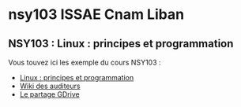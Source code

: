 nsy103 ISSAE Cnam Liban
======

NSY103 : Linux : principes et programmation
----



Vous touvez ici les exemple du cours NSY103 : 

 * [Linux : principes et programmation](http://cours.cofares.net/cours-du-cnam/nsy103)
 * [Wiki des auditeurs](http://wiki.cofares.net)
 * [Le partage GDrive](https://drive.google.com/open?id=0B58w4Ko5sC4seGZ4RW5tU3BhTjg)
